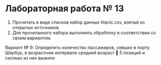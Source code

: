 # Лабораторная работа № 13

1. Прочитать в виде списков набор данных titanic.csv, взятый из открытых источников
2. Для прочитанного набора выполнить обработку в соответствии со своим вариантом.

Вариант № 9:
Определить количество пассажиров, севших в порту Шербур, в возрастном интервале средний возраст  5 позиций и сколько из них выжило
